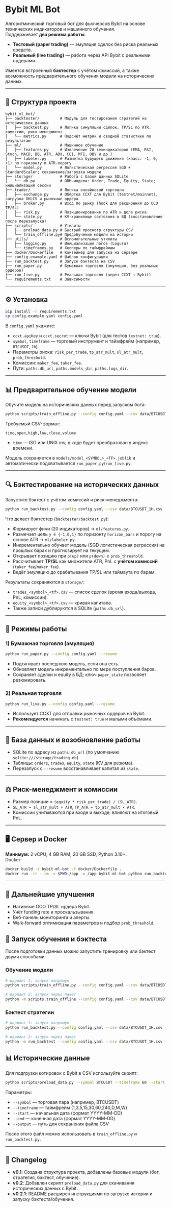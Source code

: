 # Bybit ML Bot

Алгоритмический торговый бот для фьючерсов Bybit на основе технических индикаторов и машинного обучения.  
Поддерживает **два режима работы**:  
- **Тестовый (paper trading)** — эмуляция сделок без риска реальных средств.  
- **Реальный (live trading)** — работа через API Bybit с реальными ордерами.  

Имеется встроенный **бэктестер** с учётом комиссий, а также возможность предварительного обучения модели на исторических данных.

---

## 📂 Структура проекта

```
bybit_ml_bot/
├── backtester/         # Модуль для тестирования стратегий на исторических данных
│   ├── backtest.py     # Логика симуляции сделок, TP/SL по ATR, комиссии, риск-менеджмент
│   └── metrics.py      # Подсчёт метрик и сводной статистики по результатам
├── ml/                 # Машинное обучение
│   ├── features.py     # Извлечение 20 техиндикаторов (EMA, RSI, Stoch, MACD, BB, ATR, ADX, CCI, MFI, OBV и др.)
│   ├── labeler.py      # Разметка будущего движения (класс: -1, 0, +1) по горизонту и ATR-порогу
│   └── model.py        # Логистическая регрессия SGD + StandardScaler; сохранение/загрузка модели
├── storage/            # Работа с базой данных SQLite
│   └── db.py           # ORM-модели: Order, Trade, Equity, State; инициализация сессии
├── trader/             # Логика онлайновой торговли
│   ├── exchange.py     # Обёртка CCXT для Bybit (testnet/mainnet), загрузка OHLCV и рыночные ордера
│   ├── broker.py       # Вход по рынку (hook для расширения до OCO TP/SL)
│   ├── risk.py         # Позиционирование по ATR и доле риска
│   └── state.py        # KV-хранилище состояния в БД (восстановление после перезапуска)
├── scripts/            # Утилиты
│   ├── preload_data.py # Быстрый просмотр структуры CSV
│   └── train_offline.py# Предобучение модели на истории
├── utils/              # Вспомогательные утилиты
│   ├── logging.py      # Инициализация логов (Loguru)
│   └── timeframes.py   # Хелперы по таймфреймам
├── docker/Dockerfile   # Контейнер для запуска на сервере
├── config.example.yaml # Шаблон конфигурации
├── run_backtest.py     # Запуск бэктеста на CSV
├── run_paper.py        # Бумажная торговля (эмуляция, без реальных ордеров)
├── run_live.py         # Реальная торговля (через CCXT → Bybit)
└── requirements.txt    # Зависимости
```

---

## ⚙️ Установка

```bash
pip install -r requirements.txt
cp config.example.yaml config.yaml
```

В `config.yaml` укажите:
- `ccxt.apiKey` и `ccxt.secret` — ключи Bybit (для тестов `testnet: true`).
- `symbol`, `timeframe` — торговый инструмент и таймфрейм (например, `BTCUSDT`, `1h`).
- Параметры риска: `risk_per_trade`, `tp_atr_mult`, `sl_atr_mult`, `prob_threshold`.
- Комиссии: `maker_fee`, `taker_fee`.
- Пути: `paths.db_url`, `paths.models_dir`, `paths.logs_dir`.

---

## 📊 Предварительное обучение модели

Обучите модель на исторических данных перед запуском бота:

```bash
python scripts/train_offline.py --config config.yaml --csv data/BTCUSDT_1H.csv --symbol BTCUSDT --timeframe 1h
```

Требуемый CSV-формат:
```
time,open,high,low,close,volume
```
- `time` — ISO или UNIX ms; в коде будет преобразован в индекс времени.

Модель сохраняется в `models/model_<SYMBOL>_<TF>.joblib` и автоматически подхватывается `run_paper.py`/`run_live.py`.

---

## 🔍 Бэктестирование на исторических данных

Запустите бэктест с учётом комиссий и риск-менеджмента:

```bash
python run_backtest.py --config config.yaml --csv data/BTCUSDT_1H.csv
```

Что делает бэктестер (`backtester/backtest.py`):
- Формирует фичи (20 индикаторов) → `ml/features.py`.
- Размечает цель `y ∈ {-1,0,1}` по горизонту `horizon_bars` и порогу на основе ATR → `ml/labeler.py`.
- Инкрементально обучает модель (SGD логистическая регрессия) на прошлых барах и прогнозирует на текущем.
- Открывает позицию при `p(up)` или `p(down)` ≥ `prob_threshold`.
- Рассчитывает **TP/SL** как множители ATR, PnL с **учётом комиссий** (`taker_fee`/`maker_fee`).
- Ведёт эмуляцию до срабатывания TP/SL или таймаута по барам.

Результаты сохраняются в `storage/`:
- `trades_<symbol>_<tf>.csv` — список сделок (время входа/выхода, PnL, комиссии).
- `equity_<symbol>_<tf>.csv` — кривая капитала.
- Также записи дублируются в SQLite (`paths.db_url`).

---

## 📝 Режимы работы

### 1) Бумажная торговля (эмуляция)
```bash
python run_paper.py --config config.yaml --resume
```
- Подтягивает последнюю модель, если она есть.
- Обновляет модель инкрементально по мере поступления баров.
- Сохраняет сделки и equity в БД; ключ `paper_state` позволяет резюмировать.

### 2) Реальная торговля
```bash
python run_live.py --config config.yaml --resume
```
- Использует CCXT для отправки рыночных ордеров на Bybit.
- **Рекомендуется** начинать с `testnet: true` и малыми объёмами.

---

## 💾 База данных и возобновление работы

- SQLite по адресу из `paths.db_url` (по умолчанию `sqlite:///storage/trading.db`).  
- Таблицы: `orders`, `trades`, `equity`, `state` (KV для резюма).
- Перезапуск с `--resume` восстанавливает капитал из `state`.

---

## ⚖️ Риск-менеджмент и комиссии

- Размер позиции = `(equity * risk_per_trade) / (SL_ATR)`.  
- `SL_ATR = sl_atr_mult × ATR`, `TP_ATR = tp_atr_mult × ATR`.  
- Комиссии учитываются при входе и выходе; влияяют на итоговый PnL.

---

## 🖥️ Сервер и Docker

**Минимум:** 2 vCPU, 4 GB RAM, 20 GB SSD, Python 3.10+.  
Docker:
```bash
docker build -t bybit-ml-bot -f docker/Dockerfile .
docker run -it --rm -v $PWD:/app -w /app bybit-ml-bot python run_backtest.py --config config.yaml --csv data/BTCUSDT_1H.csv
```

---

## 🔮 Дальнейшие улучшения

- Нативные OCO TP/SL ордера Bybit.
- Учёт funding rate и проскальзывания.
- Веб-панель мониторинга и алерты.
- Walk-forward оптимизация параметров и подбор `prob_threshold`.


## 🚀 Запуск обучения и бэктеста

После подготовки данных можно запустить тренировку или бэктест двумя способами:

### Обучение модели
```bash
# вариант 1: запуск напрямую
python scripts/train_offline.py --config config.yaml --csv data/BTCUSDT_1H.csv --symbol BTCUSDT --timeframe 1h

# вариант 2: запуск через пакет
python -m scripts.train_offline --config config.yaml --csv data/BTCUSDT_1H.csv --symbol BTCUSDT --timeframe 1h
```

### Бэктест стратегии
```bash
# вариант 1: запуск напрямую
python run_backtest.py --config config.yaml --csv data/BTCUSDT_1H.csv --symbol BTCUSDT --timeframe 1h

# вариант 2: запуск через пакет
python -m run_backtest --config config.yaml --csv data/BTCUSDT_1H.csv --symbol BTCUSDT --timeframe 1h
```


## 📊 Исторические данные

Для подгрузки котировок с Bybit в CSV используйте скрипт:

```bash
python scripts/preload_data.py --symbol BTCUSDT --timeframe 60 --start 2023-01-01 --end 2023-12-31 --output data/BTCUSDT_1H.csv
```

Параметры:
- `--symbol` — торговая пара (например, BTCUSDT)
- `--timeframe` — таймфрейм (1,3,5,15,30,60,240,D,M,W)
- `--start` — начальная дата (формат YYYY-MM-DD)
- `--end` — конечная дата (формат YYYY-MM-DD)
- `--output` — путь для сохранения файла CSV

После этого файл можно использовать в `train_offline.py` и `run_backtest.py`.

---

## 📝 Changelog

- **v0.1**: Создана структура проекта, добавлены базовые модули (бот, стратегия, бэктест, обучение).
- **v0.2**: Добавлен скрипт `preload_data.py` для скачивания исторических данных с Bybit.
- **v0.2.1**: README расширен инструкциями по загрузке истории и запуску бэктеста/обучения.
